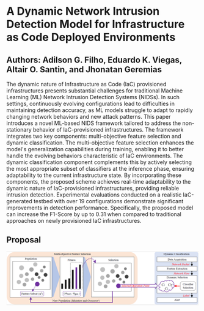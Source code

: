 # A Dynamic Network Intrusion Detection Model for Infrastructure as Code Deployed Environments

## Authors: Adilson G. Filho, Eduardo K. Viegas, Altair O. Santin, and Jhonatan Geremias
The dynamic nature of Infrastructure as Code (IaC) provisioned infrastructures presents substantial challenges for traditional Machine Learning (ML) Network Intrusion Detection Systems (NIDSs). In such settings, continuously evolving configurations lead to difficulties in maintaining detection accuracy, as ML models struggle to adapt to rapidly changing network behaviors and new attack patterns. This paper introduces a novel ML-based NIDS framework tailored to address the non-stationary behavior of IaC-provisioned infrastructures. The framework integrates two key components: multi-objective feature selection and dynamic classification. The multi-objective feature selection enhances the model's generalization capabilities during training, enabling it to better handle the evolving behaviors characteristic of IaC environments. The dynamic classification component complements this by actively selecting the most appropriate subset of classifiers at the inference phase, ensuring adaptability to the current infrastructure state. By incorporating these components, the proposed scheme achieves real-time adaptability to the dynamic nature of IaC-provisioned infrastructures, providing reliable intrusion detection. Experimental evaluations conducted on a realistic IaC-generated testbed with over 19 configurations demonstrate significant improvements in detection performance. Specifically, the proposed model can increase the F1-Score by up to 0.31 when compared to traditional approaches on newly provisioned IaC infrastructures.

## Proposal

<img src="Proposal/proposal.png" />

##

 
